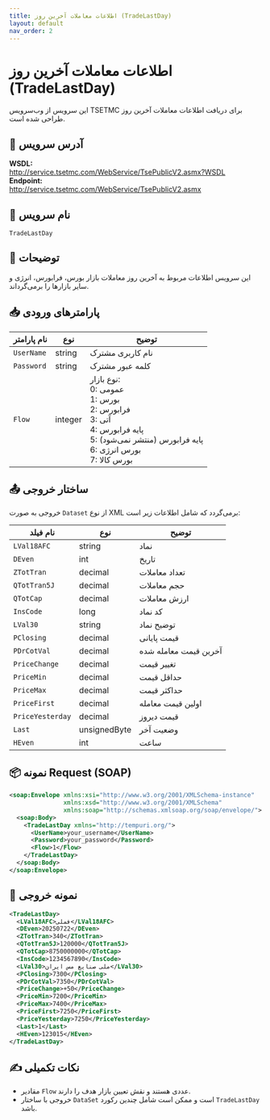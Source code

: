 ```yaml
---
title: اطلاعات معاملات آخرین روز (TradeLastDay)
layout: default
nav_order: 2
---
```


# اطلاعات معاملات آخرین روز (TradeLastDay)

این سرویس از وب‌سرویس TSETMC برای دریافت اطلاعات معاملات آخرین روز طراحی شده است.

## 📌 آدرس سرویس

**WSDL:**  
  http://service.tsetmc.com/WebService/TsePublicV2.asmx?WSDL  
**Endpoint:**  
  http://service.tsetmc.com/WebService/TsePublicV2.asmx

## 🧾 نام سرویس

`TradeLastDay`

## 🎯 توضیحات

این سرویس اطلاعات مربوط به آخرین روز معاملات بازار بورس، فرابورس، انرژی و سایر بازارها را برمی‌گرداند.

## 📥 پارامترهای ورودی

| نام پارامتر | نوع | توضیح |
|-------------|------|-------|
| `UserName` | string | نام کاربری مشترک |
| `Password` | string | کلمه عبور مشترک |
| `Flow` | integer | نوع بازار:<br>0: عمومی<br>1: بورس<br>2: فرابورس<br>3: آتی<br>4: پایه فرابورس<br>5: پایه فرابورس (منتشر نمی‌شود)<br>6: بورس انرژی<br>7: بورس کالا |

## 📤 ساختار خروجی

خروجی به صورت `Dataset` از نوع XML برمی‌گردد که شامل اطلاعات زیر است:

| نام فیلد | نوع | توضیح |
|----------|-----|-------|
| `LVal18AFC` | string | نماد |
| `DEven` | int | تاریخ |
| `ZTotTran` | decimal | تعداد معاملات |
| `QTotTran5J` | decimal | حجم معاملات |
| `QTotCap` | decimal | ارزش معاملات |
| `InsCode` | long | کد نماد |
| `LVal30` | string | توضیح نماد |
| `PClosing` | decimal | قیمت پایانی |
| `PDrCotVal` | decimal | آخرین قیمت معامله شده |
| `PriceChange` | decimal | تغییر قیمت |
| `PriceMin` | decimal | حداقل قیمت |
| `PriceMax` | decimal | حداکثر قیمت |
| `PriceFirst` | decimal | اولین قیمت معامله |
| `PriceYesterday` | decimal | قیمت دیروز |
| `Last` | unsignedByte | وضعیت آخر |
| `HEven` | int | ساعت |

## 📦 نمونه Request (SOAP)

```xml
<soap:Envelope xmlns:xsi="http://www.w3.org/2001/XMLSchema-instance"
               xmlns:xsd="http://www.w3.org/2001/XMLSchema"
               xmlns:soap="http://schemas.xmlsoap.org/soap/envelope/">
  <soap:Body>
    <TradeLastDay xmlns="http://tempuri.org/">
      <UserName>your_username</UserName>
      <Password>your_password</Password>
      <Flow>1</Flow>
    </TradeLastDay>
  </soap:Body>
</soap:Envelope>
```

## 📄 نمونه خروجی

```xml
<TradeLastDay>
  <LVal18AFC>فملی</LVal18AFC>
  <DEven>20250722</DEven>
  <ZTotTran>340</ZTotTran>
  <QTotTran5J>120000</QTotTran5J>
  <QTotCap>8750000000</QTotCap>
  <InsCode>1234567890</InsCode>
  <LVal30>ملی صنایع مس ایران</LVal30>
  <PClosing>7300</PClosing>
  <PDrCotVal>7350</PDrCotVal>
  <PriceChange>+50</PriceChange>
  <PriceMin>7200</PriceMin>
  <PriceMax>7400</PriceMax>
  <PriceFirst>7250</PriceFirst>
  <PriceYesterday>7250</PriceYesterday>
  <Last>1</Last>
  <HEven>123015</HEven>
</TradeLastDay>
```


## ✍️ نکات تکمیلی

- مقادیر `Flow` عددی هستند و نقش تعیین بازار هدف را دارند.
- خروجی با ساختار `DataSet` است و ممکن است شامل چندین رکورد `TradeLastDay` باشد.
